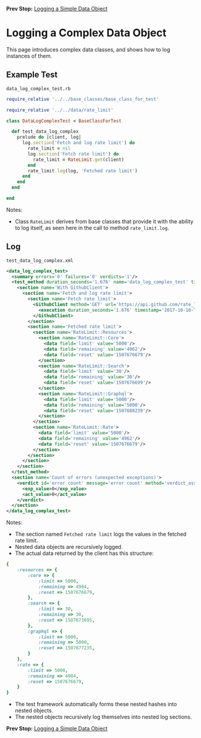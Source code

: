 <!--- GENERATED FILE, DO NOT EDIT --->
**Prev Stop:** [Logging a Simple Data Object](./DataLogSimple.md)


# Logging a Complex Data Object

This page introduces complex data classes, and shows how to log instances of them.

## Example Test

<code>data_log_complex_test.rb</code>
```ruby
require_relative '../../base_classes/base_class_for_test'

require_relative '../../data/rate_limit'

class DataLogComplexTest < BaseClassForTest

  def test_data_log_complex
    prelude do |client, log|
      log.section('Fetch and log rate limit') do
        rate_limit = nil
        log.section('Fetch rate limit') do
          rate_limit = RateLimit.get(client)
        end
        rate_limit.log(log, 'Fetched rate limit')
      end
    end
  end

end

```

Notes:

- Class `RateLimit` derives from base classes that provide it with the ability to log itself, as seen here in the call to method `rate_limit.log`.
## Log

<code>test_data_log_complex.xml</code>
```xml
<data_log_complex_test>
  <summary errors='0' failures='0' verdicts='1'/>
  <test_method duration_seconds='1.676' name='data_log_complex_test' timestamp='2017-10-10-Tue-18.03.46.540'>
    <section name='With GithubClient'>
      <section name='Fetch and log rate limit'>
        <section name='Fetch rate limit'>
          <GithubClient method='GET' url='https://api.github.com/rate_limit'>
            <execution duration_seconds='1.676' timestamp='2017-10-10-Tue-18.03.46.540'/>
          </GithubClient>
        </section>
        <section name='Fetched rate limit'>
          <section name='RateLimit::Resources'>
            <section name='RateLimit::Core'>
              <data field='limit' value='5000'/>
              <data field='remaining' value='4962'/>
              <data field='reset' value='1507676679'/>
            </section>
            <section name='RateLimit::Search'>
              <data field='limit' value='30'/>
              <data field='remaining' value='30'/>
              <data field='reset' value='1507676699'/>
            </section>
            <section name='RateLimit::Graphql'>
              <data field='limit' value='5000'/>
              <data field='remaining' value='5000'/>
              <data field='reset' value='1507680239'/>
            </section>
          </section>
          <section name='RateLimit::Rate'>
            <data field='limit' value='5000'/>
            <data field='remaining' value='4962'/>
            <data field='reset' value='1507676679'/>
          </section>
        </section>
      </section>
    </section>
  </test_method>
  <section name='Count of errors (unexpected exceptions)'>
    <verdict id='error count' message='error count' method='verdict_assert_equal?' outcome='passed' volatile='true'>
      <exp_value>0</exp_value>
      <act_value>0</act_value>
    </verdict>
  </section>
</data_log_complex_test>
```

Notes:

- The section named `Fetched rate limit` logs the values in the fetched rate limit.
- Nested data objects are recursively logged.
- The actual data returned by the client has this structure:

```ruby
{
    :resources => {
        :core => {
            :limit => 5000,
            :remaining => 4984,
            :reset => 1507676679,
        },
        :search => {
            :limit => 30,
            :remaining => 30,
            :reset => 1507673695,
        },
        :graphql => {
            :limit => 5000,
            :remaining => 5000,
            :reset => 1507677235,
        }
    },
    :rate => {
        :limit => 5000,
        :remaining => 4984,
        :reset => 1507676679,
    }
}
```
- The test framework automatically forms these nested hashes into nested objects.
- The nested objects recursively log themselves into nested log sections.

**Prev Stop:** [Logging a Simple Data Object](./DataLogSimple.md)

